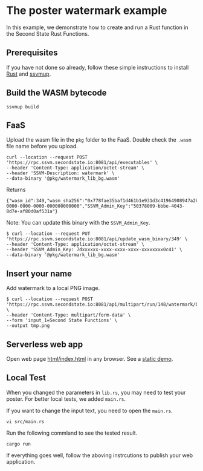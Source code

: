 # The poster watermark example

In this example, we demonstrate how to create and run a Rust function in the Second State Rust Functions.

## Prerequisites

If you have not done so already, follow these simple instructions to install [Rust](https://www.rust-lang.org/tools/install) and [ssvmup](https://www.secondstate.io/articles/ssvmup/).

## Build the WASM bytecode

```
ssvmup build
```

## FaaS

Upload the wasm file in the `pkg` folder to the FaaS. Double check the `.wasm` file name before you upload.

```
curl --location --request POST 'https://rpc.ssvm.secondstate.io:8081/api/executables' \
--header 'Content-Type: application/octet-stream' \
--header 'SSVM-Description: watermark' \
--data-binary '@pkg/watermark_lib_bg.wasm'
```

Returns

```
{"wasm_id":349,"wasm_sha256":"0x778fae35baf1d461b1e931d3c41964908947a2b3fbde02166b50d573f1e15959","SSVM_Usage_Key":"00000000-0000-0000-0000-000000000000","SSVM_Admin_Key":"50378009-bbbe-4043-8d7e-af80d0af531a"}
```

Note: You can update this binary with the `SSVM_Admin_Key`.

```
$ curl --location --request PUT 'https://rpc.ssvm.secondstate.io:8081/api/update_wasm_binary/349' \
--header 'Content-Type: application/octet-stream' \
--header 'SSVM_Admin_Key: 7dxxxxxx-xxxx-xxxx-xxxx-xxxxxxxx0c41' \
--data-binary '@pkg/watermark_lib_bg.wasm'
```

## Insert your name

Add watermark to a local PNG image.

```
$ curl --location --request POST 'https://rpc.ssvm.secondstate.io:8081/api/multipart/run/148/watermark/bytes' \
--header 'Content-Type: multipart/form-data' \
--form 'input_1=Second State Functions' \
--output tmp.png
```


## Serverless web app

Open web page [html/index.html](html/index.html) in any browser. See a [static demo](https://sls-website-ap-hongkong-ge3c73q-1302315972.cos-website.ap-hongkong.myqcloud.com/index-en.html).

## Local Test

When you changed the parameters in `lib.rs`, you may need to test your poster. For better local tests, we added `main.rs`.

If you want to change the input text, you need to open the `main.rs`.

```
vi src/main.rs
```

Run the following commland to see the tested result.

```
cargo run
```

If everything goes well, follow the aboving instrcutions to publish your web application.

